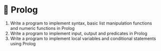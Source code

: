 # 🦉 Prolog

1. Write a program to implement syntax, basic list manipulation functions and
   numeric functions in Prolog
2. Write a program to implement input, output and predicates in Prolog
3. Write a program to implement local variables and conditional statements using
   Prolog
